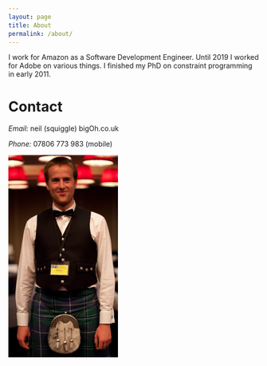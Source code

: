 ```yaml
---
layout: page
title: About
permalink: /about/
---
```


I work for Amazon as a Software Development Engineer. Until 2019 I worked for Adobe on various things. I finished my PhD on constraint programming in early 2011.

Contact
=======

*Email:* neil (squiggle) bigOh.co.uk

*Phone:* 07806 773 983 (mobile)

![Portrait](/resources/neil02.jpg "Portrait")

